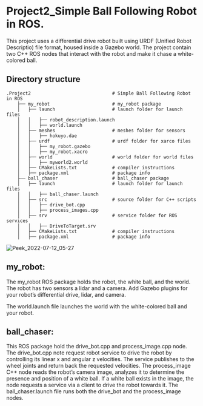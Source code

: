 # Project2_Simple Ball Following Robot in ROS.
This project uses a differential drive robot built using URDF (Unified Robot Descriptio) file format, housed inside a Gazebo world.
The project contain two C++ ROS nodes that interact with the robot and make it chase a white-colored ball. 

## Directory structure 
```
.Project2                              # Simple Ball Following Robot in ROS
    ├── my_robot                       # my_robot package                   
    │   ├── launch                     # launch folder for launch files   
    │   │   ├── robot_description.launch
    │   │   ├── world.launch
    │   ├── meshes                     # meshes folder for sensors
    │   │   ├── hokuyo.dae
    │   ├── urdf                       # urdf folder for xarco files
    │   │   ├── my_robot.gazebo
    │   │   ├── my_robot.xacro
    │   ├── world                      # world folder for world files
    │   │   ├── myworld2.world
    │   ├── CMakeLists.txt             # compiler instructions
    │   ├── package.xml                # package info
    ├── ball_chaser                    # ball_chaser package                   
    │   ├── launch                     # launch folder for launch files   
    │   │   ├── ball_chaser.launch
    │   ├── src                        # source folder for C++ scripts
    │   │   ├── drive_bot.cpp
    │   │   ├── process_images.cpp
    │   ├── srv                        # service folder for ROS services
    │   │   ├── DriveToTarget.srv
    │   ├── CMakeLists.txt             # compiler instructions
    │   ├── package.xml                # package info               
   ```

![Peek_2022-07-12_05-27](https://github.com/Bebil-P/Project2_SimpleBallFollowingRobot_ROS/assets/109389468/5d691cf5-dab3-43c8-b3a7-ff8ffae44b4e)

## my_robot:
The my_robot ROS package holds the robot, the white ball, and the world.
The robot has two sensors a lidar and a camera. Add Gazebo plugins for your robot’s differential drive, lidar, and camera. 

The world.launch file launches the world with the white-colored ball and your robot.

## ball_chaser:
This ROS package hold the drive_bot.cpp and process_image.cpp node. The drive_bot.cpp note request robot service to drive the robot by controlling its linear x and angular z velocities. The service publishes to the wheel joints and return back the requested velocities.
The process_image C++ node reads the robot’s camera image, analyzes it to determine the presence and position of a white ball. If a white ball exists in the image, the node requests a service via a client to drive the robot towards it.
The ball_chaser.launch file runs both the drive_bot and the process_image nodes.

